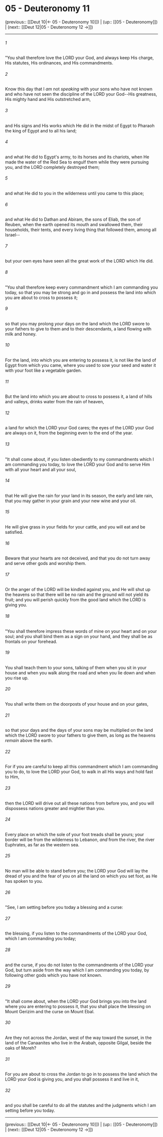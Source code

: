 # 05 - Deuteronomy 11

(previous:: [[Deut 10|← 05 - Deuteronomy 10]]) | (up:: [[05 - Deuteronomy]]) | (next:: [[Deut 12|05 - Deuteronomy 12 →]])

***


###### 1 
"You shall therefore love the LORD your God, and always keep His charge, His statutes, His ordinances, and His commandments. 

###### 2 
Know this day that I _am_ not _speaking_ with your sons who have not known and who have not seen the discipline of the LORD your God--His greatness, His mighty hand and His outstretched arm, 

###### 3 
and His signs and His works which He did in the midst of Egypt to Pharaoh the king of Egypt and to all his land; 

###### 4 
and what He did to Egypt's army, to its horses and its chariots, when He made the water of the Red Sea to engulf them while they were pursuing you, and the LORD completely destroyed them; 

###### 5 
and what He did to you in the wilderness until you came to this place; 

###### 6 
and what He did to Dathan and Abiram, the sons of Eliab, the son of Reuben, when the earth opened its mouth and swallowed them, their households, their tents, and every living thing that followed them, among all Israel-- 

###### 7 
but your own eyes have seen all the great work of the LORD which He did. 

###### 8 
"You shall therefore keep every commandment which I am commanding you today, so that you may be strong and go in and possess the land into which you are about to cross to possess it; 

###### 9 
so that you may prolong _your_ days on the land which the LORD swore to your fathers to give to them and to their descendants, a land flowing with milk and honey. 

###### 10 
For the land, into which you are entering to possess it, is not like the land of Egypt from which you came, where you used to sow your seed and water it with your foot like a vegetable garden. 

###### 11 
But the land into which you are about to cross to possess it, a land of hills and valleys, drinks water from the rain of heaven, 

###### 12 
a land for which the LORD your God cares; the eyes of the LORD your God are always on it, from the beginning even to the end of the year. 

###### 13 
"It shall come about, if you listen obediently to my commandments which I am commanding you today, to love the LORD your God and to serve Him with all your heart and all your soul, 

###### 14 
that He will give the rain for your land in its season, the early and late rain, that you may gather in your grain and your new wine and your oil. 

###### 15 
He will give grass in your fields for your cattle, and you will eat and be satisfied. 

###### 16 
Beware that your hearts are not deceived, and that you do not turn away and serve other gods and worship them. 

###### 17 
Or the anger of the LORD will be kindled against you, and He will shut up the heavens so that there will be no rain and the ground will not yield its fruit; and you will perish quickly from the good land which the LORD is giving you. 

###### 18 
"You shall therefore impress these words of mine on your heart and on your soul; and you shall bind them as a sign on your hand, and they shall be as frontals on your forehead. 

###### 19 
You shall teach them to your sons, talking of them when you sit in your house and when you walk along the road and when you lie down and when you rise up. 

###### 20 
You shall write them on the doorposts of your house and on your gates, 

###### 21 
so that your days and the days of your sons may be multiplied on the land which the LORD swore to your fathers to give them, as long as the heavens _remain_ above the earth. 

###### 22 
For if you are careful to keep all this commandment which I am commanding you to do, to love the LORD your God, to walk in all His ways and hold fast to Him, 

###### 23 
then the LORD will drive out all these nations from before you, and you will dispossess nations greater and mightier than you. 

###### 24 
Every place on which the sole of your foot treads shall be yours; your border will be from the wilderness to Lebanon, _and_ from the river, the river Euphrates, as far as the western sea. 

###### 25 
No man will be able to stand before you; the LORD your God will lay the dread of you and the fear of you on all the land on which you set foot, as He has spoken to you. 

###### 26 
"See, I am setting before you today a blessing and a curse: 

###### 27 
the blessing, if you listen to the commandments of the LORD your God, which I am commanding you today; 

###### 28 
and the curse, if you do not listen to the commandments of the LORD your God, but turn aside from the way which I am commanding you today, by following other gods which you have not known. 

###### 29 
"It shall come about, when the LORD your God brings you into the land where you are entering to possess it, that you shall place the blessing on Mount Gerizim and the curse on Mount Ebal. 

###### 30 
Are they not across the Jordan, west of the way toward the sunset, in the land of the Canaanites who live in the Arabah, opposite Gilgal, beside the oaks of Moreh? 

###### 31 
For you are about to cross the Jordan to go in to possess the land which the LORD your God is giving you, and you shall possess it and live in it, 

###### 32 
and you shall be careful to do all the statutes and the judgments which I am setting before you today.

***

(previous:: [[Deut 10|← 05 - Deuteronomy 10]]) | (up:: [[05 - Deuteronomy]]) | (next:: [[Deut 12|05 - Deuteronomy 12 →]])
